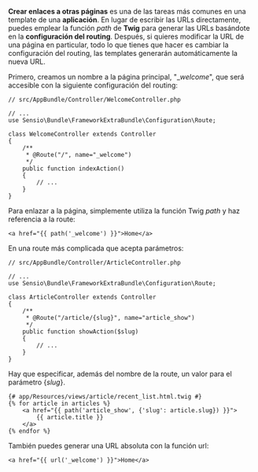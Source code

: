 **Crear enlaces a otras páginas** es una de las tareas más comunes en una template de una **aplicación**. En lugar de escribir las URLs directamente, puedes emplear la función _path_ de **Twig** para generar las URLs basándote en la **configuración del routing**. Después, si quieres modificar la URL de una página en particular, todo lo que tienes que hacer es cambiar la configuración del routing, las templates generarán automáticamente la nueva URL.

Primero, creamos un nombre a la página principal, "__welcome_", que será accesible con la siguiente configuración del routing:

```
// src/AppBundle/Controller/WelcomeController.php

// ...
use Sensio\Bundle\FrameworkExtraBundle\Configuration\Route;

class WelcomeController extends Controller
{
    /**
     * @Route("/", name="_welcome")
     */
    public function indexAction()
    {
        // ...
    }
}
```

Para enlazar a la página, simplemente utiliza la función Twig _path_ y haz referencia a la route:

```
<a href="{{ path('_welcome') }}">Home</a>
```

En una route más complicada que acepta parámetros:

```
// src/AppBundle/Controller/ArticleController.php

// ...
use Sensio\Bundle\FrameworkExtraBundle\Configuration\Route;

class ArticleController extends Controller
{
    /**
     * @Route("/article/{slug}", name="article_show")
     */
    public function showAction($slug)
    {
        // ...
    }
}
```

Hay que especificar, además del nombre de la route, un valor para el parámetro {_slug_}.

```
{# app/Resources/views/article/recent_list.html.twig #}
{% for article in articles %}
    <a href="{{ path('article_show', {'slug': article.slug}) }}">
        {{ article.title }}
    </a>
{% endfor %}
```

También puedes generar una URL absoluta con la función url:

```
<a href="{{ url('_welcome') }}">Home</a>
```